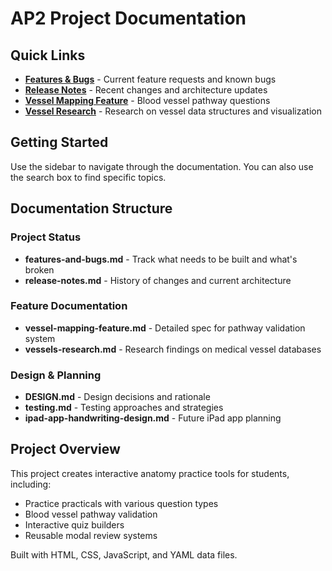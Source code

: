 # AP2 Project Documentation

## Quick Links

- **[Features & Bugs](features-and-bugs.md)** - Current feature requests and known bugs
- **[Release Notes](release-notes.md)** - Recent changes and architecture updates
- **[Vessel Mapping Feature](vessel-mapping-feature.md)** - Blood vessel pathway questions
- **[Vessel Research](vessels-research.md)** - Research on vessel data structures and visualization

## Getting Started

Use the sidebar to navigate through the documentation. You can also use the search box to find specific topics.

## Documentation Structure

### Project Status
- **features-and-bugs.md** - Track what needs to be built and what's broken
- **release-notes.md** - History of changes and current architecture

### Feature Documentation
- **vessel-mapping-feature.md** - Detailed spec for pathway validation system
- **vessels-research.md** - Research findings on medical vessel databases

### Design & Planning
- **DESIGN.md** - Design decisions and rationale
- **testing.md** - Testing approaches and strategies
- **ipad-app-handwriting-design.md** - Future iPad app planning

## Project Overview

This project creates interactive anatomy practice tools for students, including:
- Practice practicals with various question types
- Blood vessel pathway validation
- Interactive quiz builders
- Reusable modal review systems

Built with HTML, CSS, JavaScript, and YAML data files.
